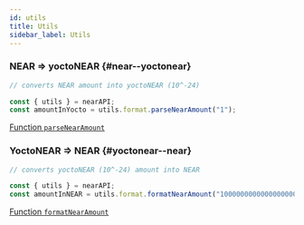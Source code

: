 ```yaml
---
id: utils
title: Utils
sidebar_label: Utils
---
```


### NEAR => yoctoNEAR {#near--yoctonear}

```js
// converts NEAR amount into yoctoNEAR (10^-24)

const { utils } = nearAPI;
const amountInYocto = utils.format.parseNearAmount("1");
```

<span class="typedoc-icon typedoc-icon-function"></span> [Function `parseNearAmount`](https://near.github.io/near-api-js/modules/utils_format.html#parsenearamount)

### YoctoNEAR => NEAR {#yoctonear--near}

```js
// converts yoctoNEAR (10^-24) amount into NEAR

const { utils } = nearAPI;
const amountInNEAR = utils.format.formatNearAmount("1000000000000000000000000");
```

<span class="typedoc-icon typedoc-icon-function"></span> [Function `formatNearAmount`](https://near.github.io/near-api-js/modules/utils_format.html#formatnearamount)

